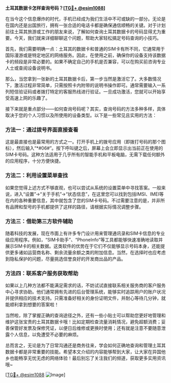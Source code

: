 **土耳其数据卡怎样查询号码？[[TG💪+ @esim1088](https://t.me/s/esim1088)]**

在当今这个信息爆炸的时代，手机已经成为我们生活中不可或缺的一部分。无论是在国内还是出国旅行，拥有一张合适的电话卡都是确保通信顺畅的关键。对于计划前往土耳其旅游或工作的朋友来说，了解如何查询土耳其数据卡的号码显得尤为重要。今天，我们就来详细聊聊这个问题，帮助大家轻松搞定号码查询的小技巧。

首先，我们需要明确一点：土耳其的数据卡和普通的SIM卡有所不同，它通常用于国际漫游或是特定地区的网络服务。因此，在使用之前，确保你的设备支持该数据卡的频段是非常必要的。如果不确定自己的手机是否兼容，可以在购买前咨询专业人士或查阅设备说明书。

那么，当您拿到一张新的土耳其数据卡后，第一步当然是激活它了。大多数情况下，激活过程非常简单，只需按照卡内附带的说明书操作即可。通常需要输入一系列短信验证码或者拨打特定的客服热线进行验证。一旦成功激活，您就可以开始享受高速上网的乐趣了。

接下来就是重点部分——如何查询号码呢？其实，查询号码的方法多种多样，具体取决于您的个人习惯以及所使用的设备类型。以下是一些常见且实用的方法：

### 方法一：通过拨号界面直接查看
这是最直接也是最常用的方式之一。打开手机上的拨号应用（即拨打号码的那个图标），然后输入“*#06#”。按下呼叫键之后，屏幕上会立即显示出当前正在使用的SIM卡号码。这种方法适用于几乎所有的智能手机和平板电脑，无需下载任何额外的应用程序，十分方便快捷。

### 方法二：利用设置菜单查找
如果您觉得上述方式不够直观，也可以尝试从系统的设置菜单中寻找答案。一般来说，进入“设置”->“关于手机”->“状态信息”，在这里您可以找到包括IMSI、IMEI等在内的各种重要信息，其中就包含了您的SIM卡号码。不过需要注意的是，并非所有品牌和型号的手机都提供了这样的路径，请根据实际情况调整步骤。

### 方法三：借助第三方软件辅助
随着科技的发展，现在市面上有许多专门设计用来管理通讯录和SIM卡信息的专业级应用程序。例如，“SIM卡助手”、“PhoneInfo”等工具都能够快速准确地读取并展示SIM卡的相关数据。这类软件的优势在于它们不仅能够显示号码本身，还能提供更多诸如运营商名称、剩余流量余额之类的附加信息。当然，在选择时也应考虑到隐私保护的问题，尽量挑选信誉良好的开发商出品的产品。

### 方法四：联系客户服务获取帮助
如果以上几种方法都不能满足需求的话，不妨试试直接联系相关服务商的客户服务中心寻求协助。他们通常拥有先进的后台管理系统，能够实时追踪用户的账户状况并提供相应的技术支持。只需准备好相关的身份证明文件，并耐心等待几分钟，就能顺利拿到想要的答案啦！

当然啦，除了掌握正确的查询途径之外，还有一些小贴士可以帮助您更好地管理和维护这张宝贵的土耳其数据卡哦！比如定期检查流量消耗情况，避免超额消费；妥善保管好发票及保修凭证，以便日后维修或更换时使用；还有就是注意不要随意泄露个人信息，以免遭受不必要的麻烦。

总而言之，无论是为了日常沟通还是商务往来，学会如何正确地查询和管理土耳其数据卡都是非常重要的技能。希望本文介绍的内容能够帮到大家，让大家在异国他乡也能畅享无忧无虑的网络体验！最后别忘了关注我们的频道，获取更多实用资讯哦~

[[TG💪+ @esim1088](https://t.me/s/esim1088) ![Image](https://i.postimg.cc/4NQfJmqS/Snipaste-2025-05-13-00-14-12.png)]